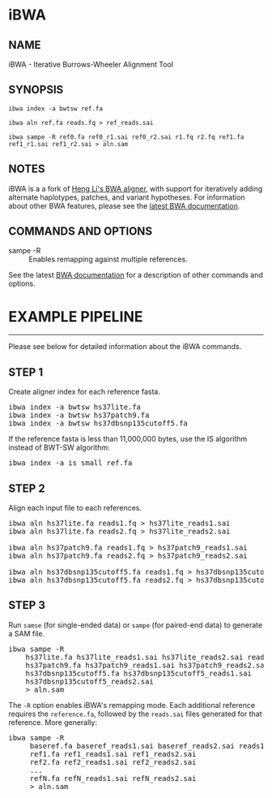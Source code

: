 # iBWA

## NAME
iBWA - Iterative Burrows-Wheeler Alignment Tool

## SYNOPSIS
`ibwa index -a bwtsw ref.fa`

`ibwa aln ref.fa reads.fq > ref_reads.sai`

`ibwa sampe -R ref0.fa ref0_r1.sai ref0_r2.sai r1.fq r2.fq
    ref1.fa ref1_r1.sai ref1_r2.sai > aln.sam`

## NOTES
iBWA is a a fork of [Heng Li's BWA aligner](http://bio-bwa.sourceforge.net), with support for iteratively adding alternate haplotypes, patches, and variant hypotheses. For information about other BWA features, please see the [latest BWA documentation](http://bio-bwa.sourceforge.net/bwa.shtml).

## COMMANDS AND OPTIONS
<dl>
<dt>sampe -R</dt>
<dd>Enables remapping against multiple references.</dd>
</dl>

See the latest [BWA documentation](http://bio-bwa.sourceforge.net/bwa.shtml) for a description of other commands and options. 

# EXAMPLE PIPELINE

---

Please see below for detailed information about the iBWA commands.

## STEP 1
Create aligner index for each reference fasta.

<pre class='terminal' markdown='1'>
ibwa index -a bwtsw hs37lite.fa
ibwa index -a bwtsw hs37patch9.fa
ibwa index -a bwtsw hs37dbsnp135cutoff5.fa
</pre>

If the reference fasta is less than 11,000,000 bytes, use the IS algorithm instead of BWT-SW algorithm:

<pre class='terminal' markdown='1'>
ibwa index -a is small_ref.fa
</pre>

## STEP 2
Align each input file to each references.

<pre class='terminal' markdown='1'>
ibwa aln hs37lite.fa reads1.fq > hs37lite_reads1.sai
ibwa aln hs37lite.fa reads2.fq > hs37lite_reads2.sai

ibwa aln hs37patch9.fa reads1.fq > hs37patch9_reads1.sai
ibwa aln hs37patch9.fa reads2.fq > hs37patch9_reads2.sai

ibwa aln hs37dbsnp135cutoff5.fa reads1.fq > hs37dbsnp135cutoff5_reads1.sai
ibwa aln hs37dbsnp135cutoff5.fa reads2.fq > hs37dbsnp135cutoff5_reads2.sai
</pre>

## STEP 3
Run `samse` (for single-ended data) or `sampe` (for paired-end data) to generate a SAM file.

<pre class='terminal' markdown='1'>
ibwa sampe -R
    hs37lite.fa hs37lite_reads1.sai hs37lite_reads2.sai reads1.fq reads2.fq
    hs37patch9.fa hs37patch9_reads1.sai hs37patch9_reads2.sai
    hs37dbsnp135cutoff5.fa hs37dbsnp135cutoff5_reads1.sai
    hs37dbsnp135cutoff5_reads2.sai
    > aln.sam
</pre>

The `-R` option enables iBWA's remapping mode. Each additional reference requires the `reference.fa`, followed by the `reads.sai` files generated for that reference. More generally:

<pre class='terminal' markdown='1'>
ibwa sampe -R
     baseref.fa baseref_reads1.sai baseref_reads2.sai reads1.fq reads2.fq
     ref1.fa ref1_reads1.sai ref1_reads2.sai
     ref2.fa ref2_reads1.sai ref2_reads2.sai
     ...
     refN.fa refN_reads1.sai refN_reads2.sai
     > aln.sam
</pre>

